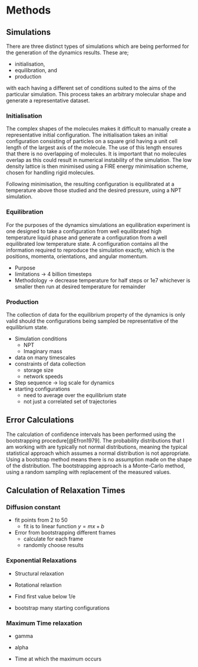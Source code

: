 # Methods

## Simulations

There are three distinct types of simulations which are being performed
for the generation of the dynamics results.
These are;

- initialisation,
- equilibration, and
- production

with each having a different set of conditions
suited to the aims of the particular simulation.
This process takes an arbitrary molecular shape
and generate a representative dataset.

### Initialisation

The complex shapes of the molecules makes it difficult to
manually create a representative initial configuration.
The initialisation takes an initial configuration
consisting of particles on a square grid
having a unit cell length of the largest axis of the molecule.
The use of this length
ensures that there is no overlapping of molecules.
It is important that no molecules overlap
as this could result in numerical instability of the simulation.
The low density lattice is then minimised using
a FIRE energy minimisation scheme,
chosen for handling rigid molecules.

Following minimisation,
the resulting configuration is equilibrated at a temperature
above those studied and the desired pressure,
using a NPT simulation.

<!-- TODO Check simulation condtions -->

### Equilibration

For the purposes of the dynamics simulations
an equilibration experiment is one designed to
take a configuration from well equilibrated high temperature liquid phase
and generate a configuration from a well equilibrated low temperature state.
A configuration contains all the information required
to reproduce the simulation exactly,
which is the positions, momenta, orientations, and angular momentum.

<!-- TODO What constitutes knowing that we have reached equilibrium? -->

- Purpose
- limitations -> 4 billion timesteps
- Methodology -> decrease temperature for half steps or 1e7 whichever is smaller then run at desired
  temperature for remainder

### Production

The collection of data for the equilibrium property of the dynamics
is only valid should the configurations being sampled
be representative of the equilibrium state.

- Simulation conditions
  - NPT
  - Imaginary mass
- data on many timescales
- constraints of data collection
  - storage size
  - network speeds
- Step sequence -> log scale for dynamics
- starting configurations
  - need to average over the equilibrium state
  - not just a correlated set of trajectories

## Error Calculations

The calculation of confidence intervals
has been performed using the bootstrapping procedure[@Efron1979].
The probability distributions that I am working with
are typically not normal distributions,
meaning the typical statistical approach
which assumes a normal distribution is not appropriate.
Using a bootstrap method means
there is no assumption made on the shape of the distribution.
The bootstrapping approach is a Monte-Carlo method,
using a random sampling with replacement
of the measured values.

<!-- TODO expand on this with equations, code and improved description -->

## Calculation of Relaxation Times

### Diffusion constant

- fit points from 2 to 50
    - fit is to linear function $y = mx + b$
- Error from bootstrapping different frames
    - calculate for each frame
    - randomly choose results

### Exponential Relaxations

- Structural relaxation
- Rotational relaxtion

- Find first value below 1/e
- bootstrap many starting configurations

### Maximum Time relaxation

- gamma
- alpha

- Time at which the maximum occurs
